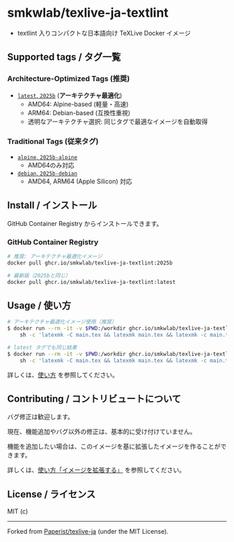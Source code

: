 # smkwlab/texlive-ja-textlint

- textlint 入りコンパクトな日本語向け TeXLive Docker イメージ

## Supported tags / タグ一覧

### Architecture-Optimized Tags (推奨)
- [`latest`, `2025b`](./debian/Dockerfile) (**アーキテクチャ最適化**)
  - AMD64: Alpine-based (軽量・高速)
  - ARM64: Debian-based (互換性重視)
  - 透明なアーキテクチャ選択: 同じタグで最適なイメージを自動取得

### Traditional Tags (従来タグ)
- [`alpine`, `2025b-alpine`](./alpine/Dockerfile)
  - AMD64のみ対応
- [`debian`, `2025b-debian`](./debian/Dockerfile)
  - AMD64, ARM64 (Apple Silicon) 対応

## Install / インストール

GitHub Container Registry からインストールできます。

### GitHub Container Registry

```bash
# 推奨: アーキテクチャ最適化イメージ
docker pull ghcr.io/smkwlab/texlive-ja-textlint:2025b

# 最新版（2025bと同じ）
docker pull ghcr.io/smkwlab/texlive-ja-textlint:latest
```

## Usage / 使い方

```bash
# アーキテクチャ最適化イメージ使用（推奨）
$ docker run --rm -it -v $PWD:/workdir ghcr.io/smkwlab/texlive-ja-textlint:2025b \
    sh -c 'latexmk -C main.tex && latexmk main.tex && latexmk -c main.tex'

# latest タグでも同じ結果
$ docker run --rm -it -v $PWD:/workdir ghcr.io/smkwlab/texlive-ja-textlint:latest \
    sh -c 'latexmk -C main.tex && latexmk main.tex && latexmk -c main.tex'
```

詳しくは、[使い方](./docs/usage.md) を参照してください。

## Contributing / コントリビュートについて

バグ修正は歓迎します。

現在、機能追加やバグ以外の修正は、基本的に受け付けていません。

機能を追加したい場合は、このイメージを基に拡張したイメージを作ることができます。

詳しくは、[使い方「イメージを拡張する」](./docs/usage.md) を参照してください。

## License / ライセンス

MIT (c)

---

Forked from [Paperist/texlive-ja] \(under the MIT License\).

[Paperist/texlive-ja]: https://github.com/Paperist/texlive-ja

